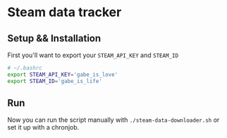 # Steam data tracker

## Setup && Installation

First you'll want to export your `STEAM_API_KEY` and `STEAM_ID`

```bash
# ~/.bashrc
export STEAM_API_KEY='gabe_is_love'
export STEAM_ID='gabe_is_life'
```

## Run

Now you can run the script manually with `./steam-data-downloader.sh` or set it
up with a chronjob.
